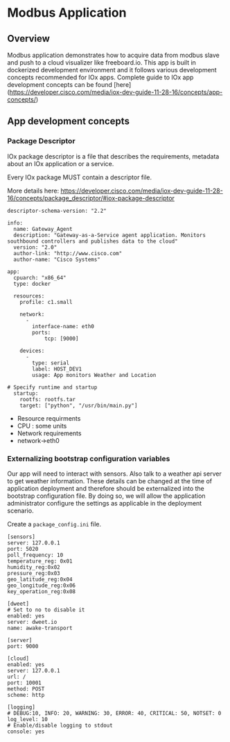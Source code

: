 # Modbus Application 
## Overview
Modbus application demonstrates how to acquire data from modbus slave and push to 
a cloud visualizer like freeboard.io. This app is built in dockerized development 
environment and it follows various development concepts recommended for IOx apps. 
Complete guide to IOx app development concepts can be found [here] (https://developer.cisco.com/media/iox-dev-guide-11-28-16/concepts/app-concepts/)

## App development concepts

### Package Descriptor

IOx package descriptor is a file that describes the requirements, metadata about an IOx application or a service.

Every IOx package MUST contain a descriptor file.

More details here: https://developer.cisco.com/media/iox-dev-guide-11-28-16/concepts/package_descriptor/#iox-package-descriptor

```
descriptor-schema-version: "2.2"

info:
  name: Gateway_Agent
  description: "Gateway-as-a-Service agent application. Monitors southbound controllers and publishes data to the cloud"
  version: "2.0"
  author-link: "http://www.cisco.com"
  author-name: "Cisco Systems"

app:
  cpuarch: "x86_64"  
  type: docker

  resources:
    profile: c1.small

    network:
      -
        interface-name: eth0
        ports:
            tcp: [9000]

    devices:
      -
        type: serial
        label: HOST_DEV1
        usage: App monitors Weather and Location

# Specify runtime and startup
  startup:
    rootfs: rootfs.tar
    target: ["python", "/usr/bin/main.py"]
```

* Resource requirments
 * CPU : some units
* Network requirements
 * network->eth0
 

### Externalizing bootstrap configuration variables

Our app will need to interact with sensors. Also talk to a weather api server to get weather information. These details can be changed at the time of application deployment and therefore should be externalized into the bootstrap configuration file. By doing so, we will allow the application administrator configure the settings as applicable in the deployment scenario.

Create a `package_config.ini` file.

```
[sensors]
server: 127.0.0.1
port: 5020
poll_frequency: 10
temperature_reg: 0x01
humidity_reg:0x02
pressure_reg:0x03
geo_latitude_reg:0x04
geo_longitude_reg:0x06
key_operation_reg:0x08

[dweet]
# Set to no to disable it
enabled: yes
server: dweet.io
name: awake-transport

[server]
port: 9000

[cloud]
enabled: yes
server: 127.0.0.1
url: /
port: 10001
method: POST
scheme: http

[logging]
# DEBUG:10, INFO: 20, WARNING: 30, ERROR: 40, CRITICAL: 50, NOTSET: 0
log_level: 10
# Enable/disable logging to stdout
console: yes

```



##
###